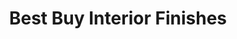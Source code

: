 ---
title: "Best Buy Interior Finishes"
url: /naperville/best-buy-interior-finishes/
shop: carpet
---